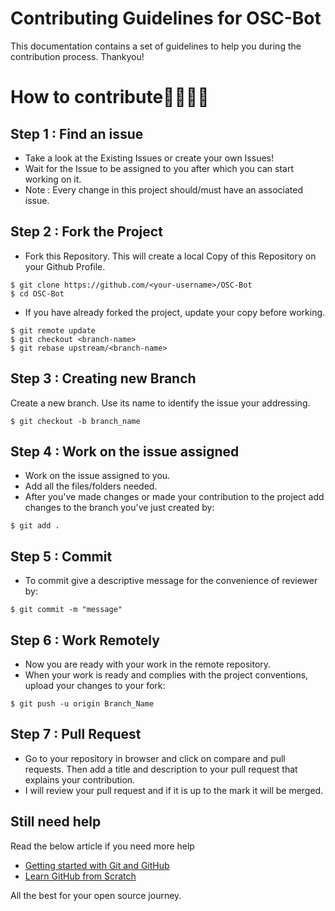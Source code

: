 # Contributing Guidelines for OSC-Bot 

This documentation contains a set of guidelines to help you during the contribution process. Thankyou!

# How to contribute👩‍💻👨‍💻

## Step 1 : Find an issue
- Take a look at the Existing Issues or create your own Issues!
- Wait for the Issue to be assigned to you after which you can start working on it.
- Note : Every change in this project should/must have an associated issue. 


## Step 2 : Fork the Project
- Fork this Repository. This will create a local Copy of this Repository on your Github Profile. 
```
$ git clone https://github.com/<your-username>/OSC-Bot
$ cd OSC-Bot
```

- If you have already forked the project, update your copy before working.
```
$ git remote update
$ git checkout <branch-name>
$ git rebase upstream/<branch-name>
```
## Step 3 : Creating new Branch
Create a new branch. Use its name to identify the issue your addressing.
```
$ git checkout -b branch_name
```
## Step 4 : Work on the issue assigned
- Work on the issue assigned to you. 
- Add all the files/folders needed.
- After you've made changes or made your contribution to the project add changes to the branch you've just created by:
```
$ git add .
```
## Step 5 : Commit

- To commit give a descriptive message for the convenience of reviewer by:
```
$ git commit -m "message"
```
## Step 6 : Work Remotely
- Now you are ready with your work in the remote repository.
- When your work is ready and complies with the project conventions, upload your changes to your fork:

```
$ git push -u origin Branch_Name
```

## Step 7 : Pull Request
- Go to your repository in browser and click on compare and pull requests. Then add a title and description to your pull request that explains your contribution.
- I will review your pull request and if it is up to the mark it will be merged. 

## Still need help
Read the below article if you need more help 
- [Getting started with Git and GitHub](https://towardsdatascience.com/getting-started-with-git-and-github-6fcd0f2d4ac6)
- [Learn GitHub from Scratch](https://lab.github.com/githubtraining/introduction-to-github)

All the best for your open source journey.
